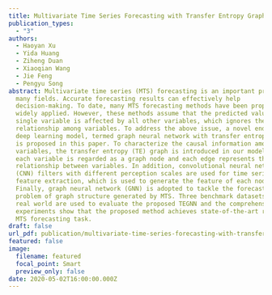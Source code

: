 ```yaml
---
title: Multivariate Time Series Forecasting with Transfer Entropy Graph
publication_types:
  - "3"
authors:
  - Haoyan Xu
  - Yida Huang
  - Ziheng Duan
  - Xiaoqian Wang
  - Jie Feng
  - Pengyu Song
abstract: Multivariate time series (MTS) forecasting is an important problem in
  many fields. Accurate forecasting results can effectively help
  decision-making. To date, many MTS forecasting methods have been proposed and
  widely applied. However, these methods assume that the predicted value of a
  single variable is affected by all other variables, which ignores the causal
  relationship among variables. To address the above issue, a novel end-to-end
  deep learning model, termed graph neural network with transfer entropy (TEGNN)
  is proposed in this paper. To characterize the causal information among
  variables, the transfer entropy (TE) graph is introduced in our model, where
  each variable is regarded as a graph node and each edge represents the casual
  relationship between variables. In addition, convolutional neural network
  (CNN) filters with different perception scales are used for time series
  feature extraction, which is used to generate the feature of each node.
  Finally, graph neural network (GNN) is adopted to tackle the forecasting
  problem of graph structure generated by MTS. Three benchmark datasets from the
  real world are used to evaluate the proposed TEGNN and the comprehensive
  experiments show that the proposed method achieves state-of-the-art results in
  MTS forecasting task.
draft: false
url_pdf: publication/multivariate-time-series-forecasting-with-transfer-entropy-graph/2005.01185.pdf
featured: false
image:
  filename: featured
  focal_point: Smart
  preview_only: false
date: 2020-05-02T16:00:00.000Z
---
```

